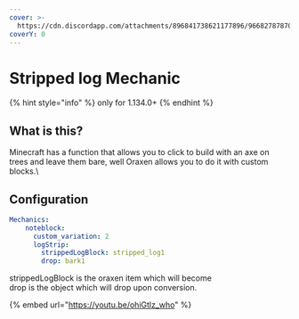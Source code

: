 ```yaml
---
cover: >-
  https://cdn.discordapp.com/attachments/896841738621177896/966827878706708560/unknown.png
coverY: 0
---
```


# Stripped log Mechanic

{% hint style="info" %}
only for 1.134.0+
{% endhint %}

## What is this?

Minecraft has a function that allows you to click to build with an axe on trees and leave them bare, well Oraxen allows you to do it with custom blocks.\


## Configuration

```yaml
Mechanics:
    noteblock:
      custom_variation: 2
      logStrip:
        strippedLogBlock: stripped_log1
        drop: bark1
```

strippedLogBlock is the oraxen item which will become\
drop is the object which will drop upon conversion.

{% embed url="https://youtu.be/ohiGtlz_who" %}
